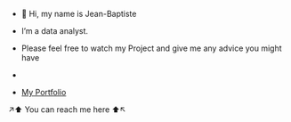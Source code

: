 - 👋 Hi, my name is Jean-Baptiste
- I’m a data analyst.
 

- Please feel free to watch my Project and give me any advice you might have
- 
- [My Portfolio]([https://www.jedha.co/](https://jbaptisteall.github.io/JeanBaptisteAllombert/))
    
↗️⬆️ You can reach me here ⬆️↖️
  
<!---
JBaptisteAll/JBaptisteAll is a ✨ special ✨ repository because its `README.md` (this file) appears on your GitHub profile.
You can click the Preview link to take a look at your changes.
--->
